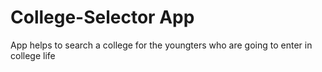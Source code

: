 # College-Selector App
 App helps to search a college for the youngters who are going to enter in college life
